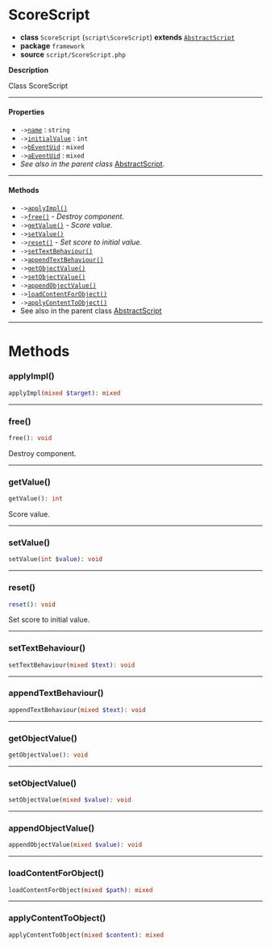 # ScoreScript

- **class** `ScoreScript` (`script\ScoreScript`) **extends** [`AbstractScript`](https://github.com/jphp-compiler/develnext/blob/master/dn-app-framework/api-docs/classes/php/gui/framework/AbstractScript.md)
- **package** `framework`
- **source** `script/ScoreScript.php`

**Description**

Class ScoreScript

---

#### Properties

- `->`[`name`](#prop-name) : `string`
- `->`[`initialValue`](#prop-initialvalue) : `int`
- `->`[`bEventUid`](#prop-beventuid) : `mixed`
- `->`[`aEventUid`](#prop-aeventuid) : `mixed`
- *See also in the parent class* [AbstractScript](https://github.com/jphp-compiler/develnext/blob/master/dn-app-framework/api-docs/classes/php/gui/framework/AbstractScript.md).

---

#### Methods

- `->`[`applyImpl()`](#method-applyimpl)
- `->`[`free()`](#method-free) - _Destroy component._
- `->`[`getValue()`](#method-getvalue) - _Score value._
- `->`[`setValue()`](#method-setvalue)
- `->`[`reset()`](#method-reset) - _Set score to initial value._
- `->`[`setTextBehaviour()`](#method-settextbehaviour)
- `->`[`appendTextBehaviour()`](#method-appendtextbehaviour)
- `->`[`getObjectValue()`](#method-getobjectvalue)
- `->`[`setObjectValue()`](#method-setobjectvalue)
- `->`[`appendObjectValue()`](#method-appendobjectvalue)
- `->`[`loadContentForObject()`](#method-loadcontentforobject)
- `->`[`applyContentToObject()`](#method-applycontenttoobject)
- See also in the parent class [AbstractScript](https://github.com/jphp-compiler/develnext/blob/master/dn-app-framework/api-docs/classes/php/gui/framework/AbstractScript.md)

---
# Methods

<a name="method-applyimpl"></a>

### applyImpl()
```php
applyImpl(mixed $target): mixed
```

---

<a name="method-free"></a>

### free()
```php
free(): void
```
Destroy component.

---

<a name="method-getvalue"></a>

### getValue()
```php
getValue(): int
```
Score value.

---

<a name="method-setvalue"></a>

### setValue()
```php
setValue(int $value): void
```

---

<a name="method-reset"></a>

### reset()
```php
reset(): void
```
Set score to initial value.

---

<a name="method-settextbehaviour"></a>

### setTextBehaviour()
```php
setTextBehaviour(mixed $text): void
```

---

<a name="method-appendtextbehaviour"></a>

### appendTextBehaviour()
```php
appendTextBehaviour(mixed $text): void
```

---

<a name="method-getobjectvalue"></a>

### getObjectValue()
```php
getObjectValue(): void
```

---

<a name="method-setobjectvalue"></a>

### setObjectValue()
```php
setObjectValue(mixed $value): void
```

---

<a name="method-appendobjectvalue"></a>

### appendObjectValue()
```php
appendObjectValue(mixed $value): void
```

---

<a name="method-loadcontentforobject"></a>

### loadContentForObject()
```php
loadContentForObject(mixed $path): mixed
```

---

<a name="method-applycontenttoobject"></a>

### applyContentToObject()
```php
applyContentToObject(mixed $content): mixed
```